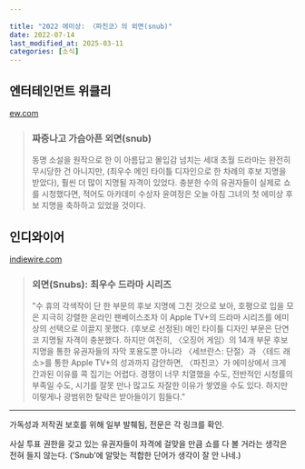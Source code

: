 ```yaml
---
 
title: "2022 에미상: 〈파친코〉의 외면(snub)"
date: 2022-07-14
last_modified_at: 2025-03-11
categories: [소식]
---
```


## 엔터테인먼트 위클리

[ew.com](https://ew.com/awards/emmys/emmy-nominations-2022-snubs-surprises/#:~:text=Pachinko%20(Apple%20TV+))

> ### 짜증나고 가슴아픈 외면(snub)
> 
> 동명 소설을 원작으로 한 이 아름답고 몰입감 넘치는 세대 초월 드라마는 완전히 무시당한 건 아니지만, (최우수 메인 타이틀 디자인으로 한 차례의 후보 지명을 받았다), 훨씬 더 많이 지명될 자격이 있었다. 충분한 수의 유권자들이 실제로 쇼를 시청했다면, 적어도 아카데미 수상자 윤여정은 오늘 아침 그녀의 첫 에미상 후보 지명을 축하하고 있었을 것이다.

## 인디와이어

[indiewire.com](https://www.indiewire.com/gallery/emmys-snubs-pachinko-atlanta-surprise-inventing-anna/pachinko-6/)

> ### 외면(Snubs): 최우수 드라마 시리즈
> 
> "수 휴의 각색작이 단 한 부문의 후보 지명에 그친 것으로 보아, 호평으로 입을 모은 지극히 강렬한 온라인 팬베이스조차 이 Apple TV+의 드라마 시리즈를 에미상의 선택으로 이끌지 못했다. (후보로 선정된) 메인 타이틀 디자인 부문은 단연코 지명될 자격이 충분했다. 하지만 여전히, 〈오징어 게임〉의 14개 부문 후보 지명을 통한 유권자들의 자막 포용도뿐 아니라 〈세브란스: 단절〉과 〈테드 래소>를 통한 Apple TV+의 성과까지 감안하면, 〈파친코〉가 에미상에서 크게 간과된 이유를 콕 집기는 어렵다. 경쟁이 너무 치열했을 수도, 전반적인 시청률의 부족일 수도, 시기를 잘못 만나 많고도 자잘한 이유가 쌓였을 수도 있다. 하지만 이렇게나 광범위한 탈락은 받아들이기 힘들다." 

***

가독성과 저작권 보호를 위해 일부 발췌됨, 전문은 각 링크를 확인. 

사실 투표 권한을 갖고 있는 유권자들이 자격에 걸맞을 만큼 쇼를 다 볼 거라는 생각은 전혀 들지 않는다. (’Snub’에 알맞는 적합한 단어가 생각이 잘 안 나네.)